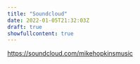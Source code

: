 ```yaml
---
title: "Soundcloud"
date: 2022-01-05T21:32:03Z
draft: true
showfullcontent: true
---
```

https://soundcloud.com/mikehopkinsmusic
